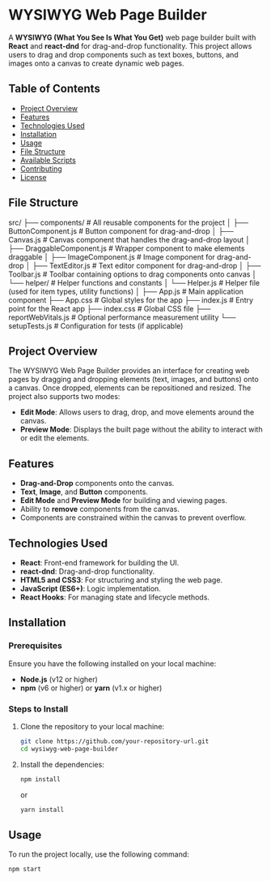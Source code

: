 # WYSIWYG Web Page Builder

A **WYSIWYG (What You See Is What You Get)** web page builder built with **React** and **react-dnd** for drag-and-drop functionality. This project allows users to drag and drop components such as text boxes, buttons, and images onto a canvas to create dynamic web pages.

## Table of Contents

- [Project Overview](#project-overview)
- [Features](#features)
- [Technologies Used](#technologies-used)
- [Installation](#installation)
- [Usage](#usage)
- [File Structure](#file-structure)
- [Available Scripts](#available-scripts)
- [Contributing](#contributing)
- [License](#license)

## File Structure

src/
├── components/ # All reusable components for the project
│ ├── ButtonComponent.js # Button component for drag-and-drop
│ ├── Canvas.js # Canvas component that handles the drag-and-drop layout
│ ├── DraggableComponent.js # Wrapper component to make elements draggable
│ ├── ImageComponent.js # Image component for drag-and-drop
│ ├── TextEditor.js # Text editor component for drag-and-drop
│ ├── Toolbar.js # Toolbar containing options to drag components onto canvas
│ └── helper/ # Helper functions and constants
│ └── Helper.js # Helper file (used for item types, utility functions)
│
├── App.js # Main application component
├── App.css # Global styles for the app
├── index.js # Entry point for the React app
├── index.css # Global CSS file
├── reportWebVitals.js # Optional performance measurement utility
└── setupTests.js # Configuration for tests (if applicable)

## Project Overview

The WYSIWYG Web Page Builder provides an interface for creating web pages by dragging and dropping elements (text, images, and buttons) onto a canvas. Once dropped, elements can be repositioned and resized. The project also supports two modes:

- **Edit Mode**: Allows users to drag, drop, and move elements around the canvas.
- **Preview Mode**: Displays the built page without the ability to interact with or edit the elements.

## Features

- **Drag-and-Drop** components onto the canvas.
- **Text**, **Image**, and **Button** components.
- **Edit Mode** and **Preview Mode** for building and viewing pages.
- Ability to **remove** components from the canvas.
- Components are constrained within the canvas to prevent overflow.

## Technologies Used

- **React**: Front-end framework for building the UI.
- **react-dnd**: Drag-and-drop functionality.
- **HTML5 and CSS3**: For structuring and styling the web page.
- **JavaScript (ES6+)**: Logic implementation.
- **React Hooks**: For managing state and lifecycle methods.

## Installation

### Prerequisites

Ensure you have the following installed on your local machine:

- **Node.js** (v12 or higher)
- **npm** (v6 or higher) or **yarn** (v1.x or higher)

### Steps to Install

1. Clone the repository to your local machine:

   ```bash
   git clone https://github.com/your-repository-url.git
   cd wysiwyg-web-page-builder
   ```

2. Install the dependencies:

   ```bash
   npm install
   ```

   or

   ```bash
   yarn install
   ```

## Usage

To run the project locally, use the following command:

```bash
npm start
```
